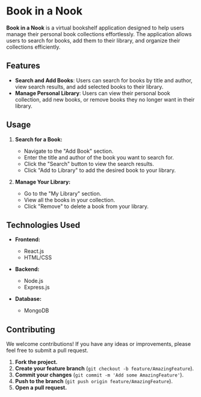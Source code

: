 # Book in a Nook

**Book in a Nook** is a virtual bookshelf application designed to help users manage their personal book collections effortlessly. The application allows users to search for books, add them to their library, and organize their collections efficiently.

## Features

- **Search and Add Books**: Users can search for books by title and author, view search results, and add selected books to their library.
- **Manage Personal Library**: Users can view their personal book collection, add new books, or remove books they no longer want in their library.

## Usage

1. **Search for a Book:**
    - Navigate to the "Add Book" section.
    - Enter the title and author of the book you want to search for.
    - Click the "Search" button to view the search results.
    - Click "Add to Library" to add the desired book to your library.

2. **Manage Your Library:**
    - Go to the "My Library" section.
    - View all the books in your collection.
    - Click "Remove" to delete a book from your library.

## Technologies Used

- **Frontend:**
  - React.js
  - HTML/CSS

- **Backend:**
  - Node.js
  - Express.js

- **Database:**
  - MongoDB

## Contributing

We welcome contributions! If you have any ideas or improvements, please feel free to submit a pull request.

1. **Fork the project.**
2. **Create your feature branch** (`git checkout -b feature/AmazingFeature`).
3. **Commit your changes** (`git commit -m 'Add some AmazingFeature'`).
4. **Push to the branch** (`git push origin feature/AmazingFeature`).
5. **Open a pull request.**
